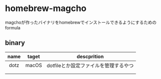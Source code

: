 # homebrew-magcho

magchoが作ったバイナリをhomebrewでインストールできるようにするためのformula


## binary


| name | taget | descprition                           |
|:----:|-------|:-------------------------------------:|
| dotz | macOS | dotfileとか設定ファイルを管理するやつ |
|      |       |                                       |
|      |       |                                       |
